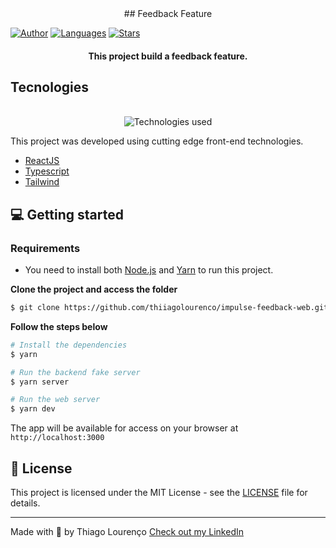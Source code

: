 <div align="center">
  ## Feedback Feature
</div>

[![Author](https://img.shields.io/badge/author-thiiagolourenco-8257E5?style=flat-square)](https://github.com/thiiagolourenco)
[![Languages](https://img.shields.io/github/languages/count/thiiagolourenco/impulse-feedback-web?color=%238257E5&style=flat-square)](#)
[![Stars](https://img.shields.io/github/stars/thiiagolourenco/impulse-feedback-web?color=8257E5&style=flat-square)](https://github.com/thiiagolourenco/impulse-feedback-web/stargazers)

<h4 align="center">
  This project build a feedback feature.
</h4>

## Tecnologies

<div align="center">
  <br />
  <img src="./tech-logos.png" alt="Technologies used">
</div>

This project was developed using cutting edge front-end technologies.


- [ReactJS](https://reactjs.org/)
- [Typescript](https://www.typescriptlang.org/)
- [Tailwind](https://tailwindcss.com/)

## 💻 Getting started

### Requirements

- You need to install both [Node.js](https://nodejs.org/en/download/) and [Yarn](https://yarnpkg.com/) to run this project.

**Clone the project and access the folder**

```bash
$ git clone https://github.com/thiiagolourenco/impulse-feedback-web.git && cd impulse-feedback-web
```

**Follow the steps below**

```bash
# Install the dependencies
$ yarn

# Run the backend fake server
$ yarn server

# Run the web server
$ yarn dev
```

The app will be available for access on your browser at `http://localhost:3000`

## 📝 License

This project is licensed under the MIT License - see the [LICENSE](LICENSE) file for details.

---

Made with 💜 by Thiago Lourenço [Check out my LinkedIn](https://www.linkedin.com/in/thiiagolourenco)

